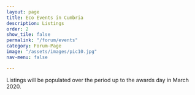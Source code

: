 ```yaml
---
layout: page
title: Eco Events in Cumbria
description: Listings
order: 2
show_tile: false
permalink: "/forum/events"
category: Forum-Page
image: "/assets/images/pic10.jpg"
nav-menu: false

---
```

Listings will be populated over the period up to the awards day in March 2020.